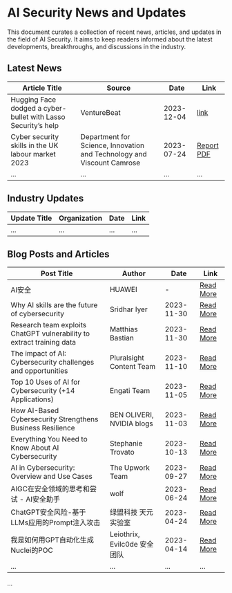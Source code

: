 # AI Security News and Updates

This document curates a collection of recent news, articles, and updates in the field of AI Security. It aims to keep readers informed about the latest developments, breakthroughs, and discussions in the industry.

## Latest News

| Article Title | Source | Date | Link |
| ------------- | ------ | ---- | ---- |
| Hugging Face dodged a cyber-bullet with Lasso Security’s help | VentureBeat | 2023-12-04 | [link](https://venturebeat.com/security/hugging-face-dodged-a-cyber-bullet-with-lasso-securitys-help/) |
| Cyber security skills in the UK labour market 2023 | Department for Science, Innovation and Technology and Viscount Camrose | 2023-07-24 | [Report PDF](https://assets.publishing.service.gov.uk/media/64be95f0d4051a00145a91ec/Cyber_security_skills_in_the_UK_labour_market_2023.pdf) |
| ...           | ...    | ...  | ...  |

## Industry Updates

| Update Title | Organization | Date | Link |
| ------------ | ------------ | ---- | ---- |
| ...          | ...          | ...  | ...  |

## Blog Posts and Articles

| Post Title | Author | Date | Link |
| ---------- | ------ | ---- | ---- |
| AI安全 | HUAWEI | - | [Read More](https://www.huawei.com/cn/trust-center/ai-section) |
| Why AI skills are the future of cybersecurity | Sridhar Iyer | 2023-11-30 | [Read More](https://www.siliconrepublic.com/business/ai-skills-future-cybersecurity-versa-networks) |
| Research team exploits ChatGPT vulnerability to extract training data | Matthias Bastian | 2023-11-30 | [Read More](https://the-decoder.com/research-team-exploits-chatgpt-vulnerability-to-extract-training-data/) |
| The impact of AI: Cybersecurity challenges and opportunities | Pluralsight Content Team | 2023-11-10 | [Read More](https://www.pluralsight.com/resources/blog/security/ai-impact-cybersecurity) |
| Top 10 Uses of AI for Cybersecurity (+14 Applications) | Engati Team | 2023-11-05 | [Read More](https://www.engati.com/blog/ai-for-cybersecurity) |
| How AI-Based Cybersecurity Strengthens Business Resilience | BEN OLIVERI, NVIDIA blogs | 2023-11-03 | [Read More](https://blogs.nvidia.com/blog/ai-cybersecurity-business-resilience/) | Engati Team | 2023-11-05 | [Read More](https://www.engati.com/blog/ai-for-cybersecurity) | 
| Everything You Need to Know About AI Cybersecurity | Stephanie Trovato | 2023-10-13 | [Read More](https://blog.hubspot.com/marketing/ai-cybersecurity) |
| AI in Cybersecurity: Overview and Use Cases | The Upwork Team | 2023-09-27 | [Read More](https://www.upwork.com/resources/ai-in-cybersecurity) |
| AIGC在安全领域的思考和尝试 - AI安全助手 | wolf | 2023-06-24 | [Read More](https://opensec-cn.github.io/#/articles/2) |
| ChatGPT安全风险-基于LLMs应用的Prompt注入攻击 | 绿盟科技 天元实验室 | 2023-04-24 | [Read More](https://mp.weixin.qq.com/s/zqddET82e-0eM_OCjEtVbQ) |
| 我是如何用GPT自动化生成Nuclei的POC | Leiothrix, Evilc0de 安全团队 | 2023-04-14 | [Read More](https://mp.weixin.qq.com/s/j7EHftzPdTf84lBzxpLb_Q) |
| ...        | ...    | ...  | ...  |

...

